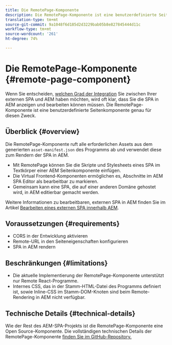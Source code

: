 ```yaml
---
title: Die RemotePage-Komponente
description: Die RemotePage-Komponente ist eine benutzerdefinierte Seitenkomponente zur Bearbeitung von Remote-React-SPAs in AEM.
translation-type: tm+mt
source-git-commit: 9a1048f6d185d2d3229bab05b8e827845444d11c
workflow-type: tm+mt
source-wordcount: '261'
ht-degree: 74%

---
```


# Die RemotePage-Komponente {#remote-page-component}

Wenn Sie entscheiden, [welchen Grad der Integration](/help/implementing/developing/headful-headless.md) Sie zwischen Ihrer externen SPA und AEM haben möchten, wird oft klar, dass Sie die SPA in AEM anzeigen und bearbeiten können müssen. Die RemotePage-Komponente ist eine benutzerdefinierte Seitenkomponente genau für diesen Zweck.

## Überblick {#overview}

Die RemotePage-Komponente ruft alle erforderlichen Assets aus dem generierten `asset-manifest.json` des Programms ab und verwendet diese zum Rendern der SPA in AEM.

* Mit RemotePage können Sie die Skripte und Stylesheets eines SPA im Textkörper einer AEM Seitenkomponente einfügen.
* Die Virtual Frontend-Komponenten ermöglichen es, Abschnitte im AEM SPA Editor als bearbeitbar zu markieren.
* Gemeinsam kann eine SPA, die auf einer anderen Domäne gehostet wird, in AEM editierbar gemacht werden.

Weitere Informationen zu bearbeitbaren, externen SPA in AEM finden Sie im Artikel [Bearbeiten eines externen SPA innerhalb AEM](editing-external-spa.md).

## Voraussetzungen {#requirements}

* CORS in der Entwicklung aktivieren
* Remote-URL in den Seiteneigenschaften konfigurieren
* SPA in AEM rendern

## Beschränkungen {#limitations}

* Die aktuelle Implementierung der RemotePage-Komponente unterstützt nur Remote React-Programme.
* Internes CSS, das in der Stamm-HTML-Datei des Programms definiert ist, sowie Inline-CSS im Stamm-DOM-Knoten sind beim Remote-Rendering in AEM nicht verfügbar.

## Technische Details {#technical-details}

Wie der Rest des AEM-SPA-Projekts ist die RemotePage-Komponente eine Open Source-Komponente. Die vollständigen technischen Details der RemotePage-Komponente [finden Sie im GitHub-Repository.](https://github.com/adobe/aem-spa-project-core/tree/master/ui.apps/src/main/content/jcr_root/apps/spa-project-core/components/remotepage)
